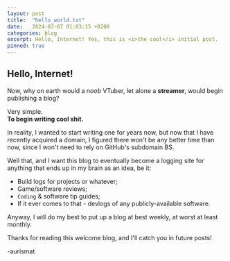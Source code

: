```yaml
---
layout: post
title:  "hello_world.txt"
date:   2024-03-07 01:03:15 +0200
categories: blog
excerpt: Hello, Internet! Yes, this is <i>the cool</i> initial post.
pinned: true
---
```


## Hello, Internet!

Now, why on earth would a <i>noob</i> VTuber, let alone a **streamer**, would begin publishing a blog?

Very simple.
<br>
**To begin writing cool shit.**

In reality, I wanted to start writing one for years now, but now that I have recently acquired a domain, I figured there won't be any better time than now, since I won't need to rely on GitHub's subdomain BS.

Well that, and I want this blog to eventually become a logging site for anything that ends up in my brain as an idea, be it:
- Build logs for projects or whatever;
- Game/software reviews;
- `Coding` & software tip guides;
- If it ever comes to that - devlogs of any publicly-available software.

Anyway, I will do my best to put up a blog at best weekly, at worst at least monthly.

Thanks for reading this welcome blog, and I'll catch you in future posts!

-aurismat